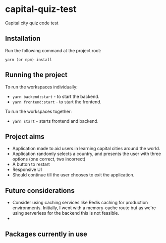 # capital-quiz-test

Capital city quiz code test

## Installation

Run the following command at the project root:

```
yarn (or npm) install
```

## Running the project

To run the workspaces individually:

- `yarn backend:start` - to start the backend.
- `yarn frontend:start` - to start the frontend.

To run the workspaces together:

- `yarn start` - starts frontend and backend.

## Project aims

- Application made to aid users in learning capital cities around the world.
- Application randomly selects a country, and presents the user with three options (one correct, two incorrect)
- A button to restart
- Responsive UI
- Should continue till the user chooses to exit the application.

## Future considerations

- Consider using caching services like Redis caching for production environments. Initially, I went with a memory-cache route but as we're using serverless for the backend this is not feasible.
-

## Packages currently in use
